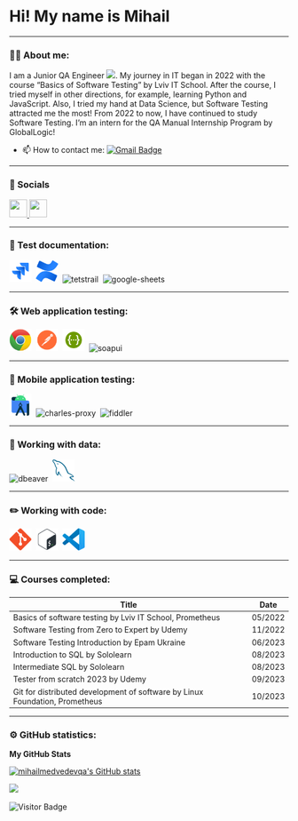 # Hi! My name is Mihail

---

### :man_technologist: About me:

I am a Junior QA Engineer <img src="https://media.giphy.com/media/WUlplcMpOCEmTGBtBW/giphy.gif" width="30px">. My journey in IT began in 2022 with the course “Basics of Software Testing” by Lviv IT School. After the course, I tried myself in other directions, for example, learning Python and JavaScript. Also, I tried my hand at Data Science, but Software Testing attracted me the most! From 2022 to now, I have continued to study Software Testing. I’m an intern for the QA Manual Internship Program by GlobalLogic!

- :mailbox: How to contact me: [![Gmail Badge](https://img.shields.io/badge/-Gmail-red?style=flat&logo=Gmail&logoColor=white)](mailto:mihail.medvedev.qa@gmail.com)

---

### 🤝 Socials
                  
<p align="left"> <a href="https://www.github.com/mihailmedvedevqa" target="_blank" rel="noreferrer"> <picture> <source media="(prefers-color-scheme: dark)" srcset="https://raw.githubusercontent.com/danielcranney/readme-generator/main/public/icons/socials/github-dark.svg" /> <source media="(prefers-color-scheme: light)" srcset="https://raw.githubusercontent.com/danielcranney/readme-generator/main/public/icons/socials/github.svg" /> <img src="https://raw.githubusercontent.com/danielcranney/readme-generator/main/public/icons/socials/github.svg" width="32" height="32" /> </picture> </a> <a href="https://www.linkedin.com/in/mihailmedvedevqa/" target="_blank" rel="noreferrer"> <picture> <source media="(prefers-color-scheme: dark)" srcset="https://raw.githubusercontent.com/danielcranney/readme-generator/main/public/icons/socials/linkedin-dark.svg" /> <source media="(prefers-color-scheme: light)" srcset="https://raw.githubusercontent.com/danielcranney/readme-generator/main/public/icons/socials/linkedin.svg" /> <img src="https://raw.githubusercontent.com/danielcranney/readme-generator/main/public/icons/socials/linkedin.svg" width="32" height="32" /> </picture> </a></p>
  
---                  

### 📁 Test documentation:

<div>
  <img src="https://github.com/devicons/devicon/blob/master/icons/jira/jira-original.svg" title="jira" alt="jira" width="40" height="40"/>&nbsp;
  <img src="https://github.com/devicons/devicon/blob/master/icons/confluence/confluence-original.svg" title="confluence" alt="confluence" width="40" height="40"/>&nbsp;
  <img src="https://codahosted.io/packs/21236/unversioned/assets/LOGO/ba1091c59bab89cd2fd0f289622731fe16113d7b00905abe64759c313a4b73b76c1b0426076ed76cb74752234c734131df46992d5b8b48fc13e264240e4f7119f736cfeb64df36ded54b5cbf6198b9cadedf18dd0cac5c7dbcd16e6336c29363cd1292ba" title="testrail" alt="tetstrail" width="40" height="40"/>&nbsp
  <img src="https://upload.wikimedia.org/wikipedia/commons/3/30/Google_Sheets_logo_%282014-2020%29.svg" title="google-sheets" alt="google-sheets" width="40" height="40"/>&nbsp;
</div>

---

### 🛠 Web application testing:

<div>
  <img src="https://github.com/devicons/devicon/blob/master/icons/chrome/chrome-original.svg" title="chromedevtools" alt="chromedevtools" width="40" height="40"/>&nbsp;
  <img src="https://github.com/vscode-icons/vscode-icons/blob/master/icons/file_type_postman.svg" title="postman" alt="postman" width="40" height="40"/>&nbsp;
  <img src="https://github.com/vscode-icons/vscode-icons/blob/master/icons/file_type_swagger.svg" title="swagger" alt="swagger" width="40" height="40"/>&nbsp;
  <img src="https://static0.smartbear.co/smartbearbrand/media/images/home/soapui-icon.svg" title="soapui" alt="soapui" width="40" height="40"/>&nbsp;
</div>

---

### 📱 Mobile application testing:

<div>
  <img src="https://github.com/devicons/devicon/blob/master/icons/androidstudio/androidstudio-original.svg" title="android-studio" alt="android-studio" width="40" height="40"/>&nbsp;
  <img src="https://cdn.icon-icons.com/icons2/3053/PNG/512/charles_proxy_macos_bigsur_icon_190302.png" title="charles-proxy" alt="charles-proxy" width="40" height="40"/>&nbsp;
  <img src="https://www.megaleechers.com/storage/Fiddler-Everywhere-Icon.png" title="fiddler" alt="fiddler" width="40" height="40"/>&nbsp;
</div>

---

### 💾 Working with data:

<div>
  <img src="https://upload.wikimedia.org/wikipedia/commons/b/b5/DBeaver_logo.svg" title="dbeaver" alt="dbeaver" width="40" height="40"/>&nbsp;
  <img src="https://github.com/devicons/devicon/blob/master/icons/mysql/mysql-original.svg" title="mysql" alt="mysql" width="40" height="40"/>&nbsp;
<div>

---

### ✏️ Working with code:

<div>
  <img src="https://github.com/devicons/devicon/blob/master/icons/git/git-original.svg" title="git" alt="git" width="40" height="40"/>&nbsp;
  <img src="https://github.com/devicons/devicon/blob/master/icons/bash/bash-original.svg" title="bash" alt="bash" width="40" height="40"/>&nbsp;
  <img src="https://github.com/devicons/devicon/blob/master/icons/vscode/vscode-original.svg" title="vscode" alt="vscode" width="40" height="40"/>&nbsp;
<div>

---

### 💻 Courses completed:

|Title                                                                        | Date    |
| ----------------------------------------------------------------------------| :-----: |
| Basics of software testing by Lviv IT School, Prometheus                    | 05/2022 |
| Software Testing from Zero to Expert by Udemy                               | 11/2022 |
| Software Testing Introduction by Epam Ukraine                               | 06/2023 |
| Introduction to SQL by Sololearn                                            | 08/2023 |
| Intermediate SQL by Sololearn                                               | 08/2023 |
| Tester from scratch 2023 by Udemy                                           | 09/2023 |
| Git for distributed development of software by Linux Foundation, Prometheus | 10/2023 |

---

### ⚙️ GitHub statistics:

<b>My GitHub Stats</b>

<a href="http://www.github.com/mihailmedvedevqa"><img src="https://github-readme-stats.vercel.app/api?username=mihailmedvedevqa&show_icons=true&hide=&title_color=0891b2&text_color=ffffff&icon_color=0891b2&bg_color=1c1917&hide_border=true&show_icons=true" alt="mihailmedvedevqa's GitHub stats" /></a>

<a href="http://www.github.com/mihailmedvedevqa"><img src="https://github-readme-streak-stats.herokuapp.com/?user=mihailmedvedevqa&stroke=ffffff&background=1c1917&ring=0891b2&fire=0891b2&currStreakNum=ffffff&currStreakLabel=0891b2&sideNums=ffffff&sideLabels=ffffff&dates=ffffff&hide_border=true" /></a>

![Visitor Badge](https://visitor-badge.laobi.icu/badge?page_id=mihailmedvedevqa)
